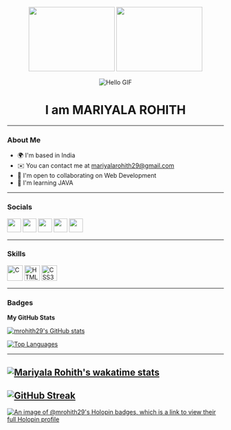 <!-- Centered Images -->
<p align="center">
    <img src="https://camo.githubusercontent.com/fa22a95c9000d4e4914bc5de9fb94adde07fc0123f0f91ed0f2c3b7bd0240fcb/68747470733a2f2f6f63746f6465782e6769746875622e636f6d2f696d616765732f6461667470756e6b746f6361742d74686f6d61732e676966" width="200" height="150">
    <img src="https://camo.githubusercontent.com/63abdc3407ab5749a6fa046151ee56433f7922da540e1aa8d3b5795200dde75f/68747470733a2f2f6f63746f6465782e6769746875622e636f6d2f696d616765732f6461667470756e6b746f6361742d6775792e676966" width="200" height="150">
</p>

<!-- Introduction -->
<p align="center">
    <img src="https://user-images.githubusercontent.com/18350557/176309783-0785949b-9127-417c-8b55-ab5a4333674e.gif" alt="Hello GIF">
</p>
<h1 align="center">I am MARIYALA ROHITH</h1>

---

<!-- About Me -->
### About Me
- 🌍 I'm based in India
- ✉️ You can contact me at [mariyalarohith29@gmail.com](mailto:mariyalarohith29@gmail.com)
- 🤝 I'm open to collaborating on Web Development
- 🧠 I'm learning JAVA
<!-- - ⚡ I am good at problem-solving -->

---

<!-- Social Media Links -->
### Socials
<p>
    <a href="https://www.github.com/mrohith29" target="_blank"><img src="https://raw.githubusercontent.com/danielcranney/readme-generator/main/public/icons/socials/github-dark.svg" width="32" height="32" /></a>
    <a href="http://www.instagram.com/mariyala_rohith" target="_blank"><img src="https://raw.githubusercontent.com/danielcranney/readme-generator/main/public/icons/socials/instagram.svg" width="32" height="32" /></a>
    <a href="https://www.linkedin.com/in/mariyala-rohith" target="_blank"><img src="https://raw.githubusercontent.com/danielcranney/readme-generator/main/public/icons/socials/linkedin.svg" width="32" height="32" /></a>
    <a href="https://www.twitter.com/MariyalRohith" target="_blank"><img src="https://raw.githubusercontent.com/danielcranney/readme-generator/main/public/icons/socials/twitter.svg" width="32" height="32" /></a>
    <a href="https://stackoverflow.com/users/22299174/mariyala-rohith" target="_blank"><img src="https://github.com/danielcranney/profileme-dev/blob/main/public/icons/socials/stackoverflow.svg" width="32" /></a>
</p>

---

<!-- Skills -->
### Skills
<p>
    <a href="https://docs.microsoft.com/en-us/cpp/?view=msvc-170" target="_blank"><img src="https://raw.githubusercontent.com/danielcranney/readme-generator/main/public/icons/skills/c-colored.svg" width="36" height="36" alt="C" /></a>
<!--     <a href="https://www.python.org/" target="_blank"><img src="https://raw.githubusercontent.com/danielcranney/readme-generator/main/public/icons/skills/python-colored.svg" width="36" height="36" alt="Python" /></a> -->
    <a href="https://developer.mozilla.org/en-US/docs/Glossary/HTML5" target="_blank"><img src="https://raw.githubusercontent.com/danielcranney/readme-generator/main/public/icons/skills/html5-colored.svg" width="36" height="36" alt="HTML5" /></a>
    <a href="https://developer.mozilla.org/en-US/docs/Glossary/CSS" target="_blank"><img src="https://raw.githubusercontent.com/danielcranney/readme-generator/main/public/icons/skills/css3-colored.svg" width="36" height="36" alt="CSS3" /></a>
<!--     <a href="https://developer.mozilla.org/en-US/docs/Glossary/Java" target="_blank"><img src="https://raw.githubusercontent.com/danielcranney/readme-generator/main/public/icons/skills/java-colored.svg" width="36" height="36" alt="Java"></a> -->
<!--     <a href="https://www.r-project.org/"><img src="https://www.r-project.org/logo/Rlogo.svg" width="36" height="36" alt="R"></a> -->
<!--     <a href="https://developer.mozilla.org/en-US/docs/Glossary/SQL"><img src="https://raw.githubusercontent.com/danielcranney/readme-generator/main/public/icons/skills/mysql-colored.svg" width="36" height="36" alt="SQL"></a> -->

</p>

---

<!-- Badges -->
### Badges
<b>My GitHub Stats</b>

<a href="http://www.github.com/mrohith29"><img src="https://github-readme-stats.vercel.app/api?username=mrohith29&show_icons=true&hide=&count_private=true&title_color=6366f1&text_color=ffffff&icon_color=84cc16&bg_color=000000&hide_border=true&show_icons=true" alt="mrohith29's GitHub stats" /></a>

<!-- <a href="http://www.github.com/mrohith29"><img src="https://github-readme-activity-graph.cyclic.app/graph?username=mrohith29&bg_color=000000&color=ffffff&line=84cc16&point=ffffff&area_color=000000&area=true&hide_border=true&custom_title=GitHub%20Commits%20Graph" alt="GitHub Commits Graph" /></a>  -->

<a href="https://github.com/mrohith29" align="left"><img src="https://github-readme-stats.vercel.app/api/top-langs/?username=mrohith29&langs_count=10&title_color=6366f1&text_color=ffffff&icon_color=84cc16&bg_color=000000&hide_border=true&locale=en&custom_title=Top%20%Languages" alt="Top Languages" /></a>

---
[![Mariyala Rohith's wakatime stats](https://github-readme-stats.vercel.app/api/wakatime?username=mrohith29)](https://github.com/mrohith29)
---
[![GitHub Streak](https://streak-stats.demolab.com/?user=mrohith29)]([https://github.com/mrohith29](https://streak-stats.demolab.com/?user=mrohith29))
---

<!-- Support Me -->
<!-- ### Support Me
<a href="https://www.buymeacoffee.com/mariyalaro4"><img src="https://cdn.buymeacoffee.com/buttons/v2/default-yellow.png" width="200" /></a>. -->

[![An image of @mrohith29's Holopin badges, which is a link to view their full Holopin profile](https://holopin.me/mrohith29)](https://holopin.io/@mrohith29) 
